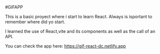 #GIFAPP

This is a basic proyect where i start to learn React. Always is isportant to remember where did yo start. 

I learned the use of React,vite and its components  as well as the call of an API.

You can check the app here: https://gif-react-dc.netlify.app

